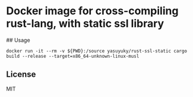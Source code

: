# Docker image for cross-compiling rust-lang, with static ssl library


##︎ Usage

```
docker run -it --rm -v ${PWD}:/source yasuyuky/rust-ssl-static cargo build --release --target=x86_64-unknown-linux-musl
```

## License

MIT
